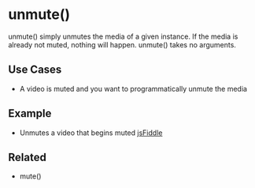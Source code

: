 unmute()
==========

unmute() simply unmutes the media of a given instance.  If the media is already not muted, nothing will happen. unmute() takes no arguments.

Use Cases
----------

* A video is muted and you want to programmatically unmute the media

Example
---------

* Unmutes a video that begins muted [jsFiddle](http://jsfiddle.net/popcornjs/kMXzC/)

Related
---------

* mute()
